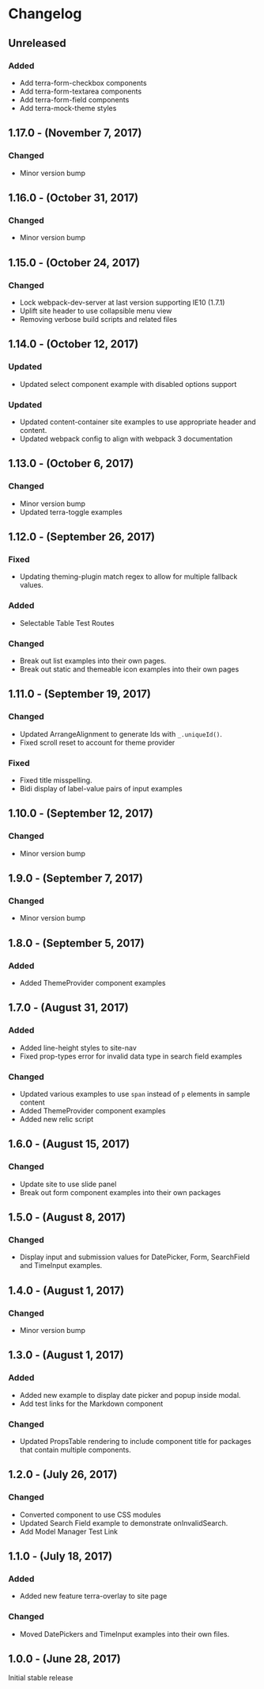Changelog
=========

Unreleased
----------
### Added
* Add terra-form-checkbox components
* Add terra-form-textarea components
* Add terra-form-field components
* Add terra-mock-theme styles

1.17.0 - (November 7, 2017)
------------------
### Changed
* Minor version bump

1.16.0 - (October 31, 2017)
------------------
### Changed
* Minor version bump

1.15.0 - (October 24, 2017)
------------------
### Changed
* Lock webpack-dev-server at last version supporting IE10 (1.7.1)
* Uplift site header to use collapsible menu view
* Removing verbose build scripts and related files

1.14.0 - (October 12, 2017)
------------------
### Updated
* Updated select component example with disabled options support

### Updated
* Updated content-container site examples to use appropriate header and content.
* Updated webpack config to align with webpack 3 documentation

1.13.0 - (October 6, 2017)
------------------
### Changed
* Minor version bump
* Updated terra-toggle examples

1.12.0 - (September 26, 2017)
------------------
### Fixed
* Updating theming-plugin match regex to allow for multiple fallback values.

### Added
* Selectable Table Test Routes

### Changed
* Break out list examples into their own pages.
* Break out static and themeable icon examples into their own pages

1.11.0 - (September 19, 2017)
------------------
### Changed
* Updated ArrangeAlignment to generate Ids with `_.uniqueId()`.
* Fixed scroll reset to account for theme provider

### Fixed
* Fixed title misspelling.
* Bidi display of label-value pairs of input examples

1.10.0 - (September 12, 2017)
------------------
### Changed
* Minor version bump

1.9.0 - (September 7, 2017)
------------------
### Changed
* Minor version bump

1.8.0 - (September 5, 2017)
------------------
### Added
* Added ThemeProvider component examples

1.7.0 - (August 31, 2017)
------------------
### Added
* Added line-height styles to site-nav
* Fixed prop-types error for invalid data type in search field examples

### Changed
* Updated various examples to use `span` instead of `p` elements in sample content
* Added ThemeProvider component examples
* Added new relic script

1.6.0 - (August 15, 2017)
------------------
### Changed
* Update site to use slide panel
* Break out form component examples into their own packages

1.5.0 - (August 8, 2017)
------------------
### Changed
* Display input and submission values for DatePicker, Form, SearchField and TimeInput examples.

1.4.0 - (August 1, 2017)
------------------
### Changed
* Minor version bump

1.3.0 - (August 1, 2017)
------------------
### Added
* Added new example to display date picker and popup inside modal.
* Add test links for the Markdown component

### Changed
* Updated PropsTable rendering to include component title for packages that contain multiple components.

1.2.0 - (July 26, 2017)
------------------
### Changed
* Converted component to use CSS modules
* Updated Search Field example to demonstrate onInvalidSearch.
* Add Model Manager Test Link

1.1.0 - (July 18, 2017)
------------------
### Added
* Added new feature terra-overlay to site page

### Changed
* Moved DatePickers and TimeInput examples into their own files.

1.0.0 - (June 28, 2017)
------------------
Initial stable release
